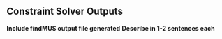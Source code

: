 ## Constraint Solver Outputs

**Include findMUS output file generated**
**Describe in 1-2 sentences each**
